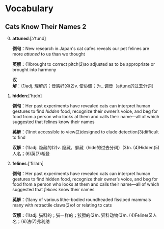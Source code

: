 # Vocabulary

## Cats Know Their Names 2

0. **attuned**:[ə'tund]

    **例句**：New research in Japan's cat cafes reveals our pet felines are more *attuned* to us than we thought

    **英解**：(1)brought to correct pitch(2)so adjusted as to be appropriate or brought into harmony

    **汉解**：(1)adj. 理解的；音感好的(2)v. 使协调；为…调音（attune的过去分词）

1. **hidden**:['hɪdn]

    **例句**：Her past experiments have revealed cats can interpret human gestures to find *hidden* food, recognize their owner’s voice, and beg for food from a person who looks at them and calls their name—all of which suggested that felines know their names

    **英解**：(1)not accessible to view(2)designed to elude detection(3)difficult to find

    **汉解**：(1)adj. 隐藏的(2)v. 隐藏，躲藏（hide的过去分词）(3)n. (4)Hidden(5)人名；(6)英(7)希登

2. **felines**:['fiːlaɪn]

    **例句**：Her past experiments have revealed cats can interpret human gestures to find hidden food, recognize their owner’s voice, and beg for food from a person who looks at them and calls their name—all of which suggested that *felines* know their names

    **英解**：(1)any of various lithe-bodied roundheaded fissiped mammals many with retractile claws(2)of or relating to cats

    **汉解**：(1)adj. 猫科的；猫一样的；狡猾的(2)n. 猫科动物(3)n. (4)Feline(5)人名；(6)法(7)弗利纳

